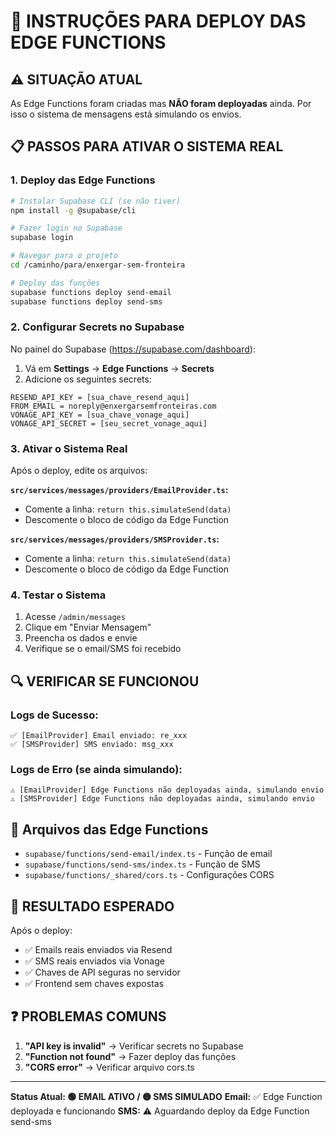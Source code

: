 # 🚀 INSTRUÇÕES PARA DEPLOY DAS EDGE FUNCTIONS

## ⚠️ **SITUAÇÃO ATUAL**
As Edge Functions foram criadas mas **NÃO foram deployadas** ainda. Por isso o sistema de mensagens está simulando os envios.

## 📋 **PASSOS PARA ATIVAR O SISTEMA REAL**

### 1. **Deploy das Edge Functions**

```bash
# Instalar Supabase CLI (se não tiver)
npm install -g @supabase/cli

# Fazer login no Supabase
supabase login

# Navegar para o projeto
cd /caminho/para/enxergar-sem-fronteira

# Deploy das funções
supabase functions deploy send-email
supabase functions deploy send-sms
```

### 2. **Configurar Secrets no Supabase**

No painel do Supabase (https://supabase.com/dashboard):

1. Vá em **Settings** → **Edge Functions** → **Secrets**
2. Adicione os seguintes secrets:

```
RESEND_API_KEY = [sua_chave_resend_aqui]
FROM_EMAIL = noreply@enxergarsemfronteiras.com
VONAGE_API_KEY = [sua_chave_vonage_aqui]
VONAGE_API_SECRET = [seu_secret_vonage_aqui]
```

### 3. **Ativar o Sistema Real**

Após o deploy, edite os arquivos:

**`src/services/messages/providers/EmailProvider.ts`:**
- Comente a linha: `return this.simulateSend(data)`
- Descomente o bloco de código da Edge Function

**`src/services/messages/providers/SMSProvider.ts`:**
- Comente a linha: `return this.simulateSend(data)`
- Descomente o bloco de código da Edge Function

### 4. **Testar o Sistema**

1. Acesse `/admin/messages`
2. Clique em "Enviar Mensagem"
3. Preencha os dados e envie
4. Verifique se o email/SMS foi recebido

## 🔍 **VERIFICAR SE FUNCIONOU**

### Logs de Sucesso:
```
✅ [EmailProvider] Email enviado: re_xxx
✅ [SMSProvider] SMS enviado: msg_xxx
```

### Logs de Erro (se ainda simulando):
```
⚠️ [EmailProvider] Edge Functions não deployadas ainda, simulando envio
⚠️ [SMSProvider] Edge Functions não deployadas ainda, simulando envio
```

## 📁 **Arquivos das Edge Functions**

- `supabase/functions/send-email/index.ts` - Função de email
- `supabase/functions/send-sms/index.ts` - Função de SMS
- `supabase/functions/_shared/cors.ts` - Configurações CORS

## 🎯 **RESULTADO ESPERADO**

Após o deploy:
- ✅ Emails reais enviados via Resend
- ✅ SMS reais enviados via Vonage
- ✅ Chaves de API seguras no servidor
- ✅ Frontend sem chaves expostas

## ❓ **PROBLEMAS COMUNS**

1. **"API key is invalid"** → Verificar secrets no Supabase
2. **"Function not found"** → Fazer deploy das funções
3. **"CORS error"** → Verificar arquivo cors.ts

---

**Status Atual: 🟢 EMAIL ATIVO / 🟡 SMS SIMULADO**
**Email:** ✅ Edge Function deployada e funcionando
**SMS:** ⚠️ Aguardando deploy da Edge Function send-sms